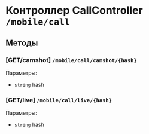 # Контроллер CallController `/mobile/call`

## Методы

### [GET/camshot]  `/mobile/call/camshot/{hash}`

Параметры: 

- `string` hash

### [GET/live]  `/mobile/call/live/{hash}`

Параметры: 

- `string` hash

